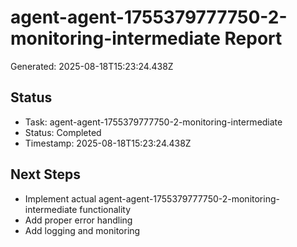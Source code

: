 # agent-agent-1755379777750-2-monitoring-intermediate Report

Generated: 2025-08-18T15:23:24.438Z

## Status
- Task: agent-agent-1755379777750-2-monitoring-intermediate
- Status: Completed
- Timestamp: 2025-08-18T15:23:24.438Z

## Next Steps
- Implement actual agent-agent-1755379777750-2-monitoring-intermediate functionality
- Add proper error handling
- Add logging and monitoring
